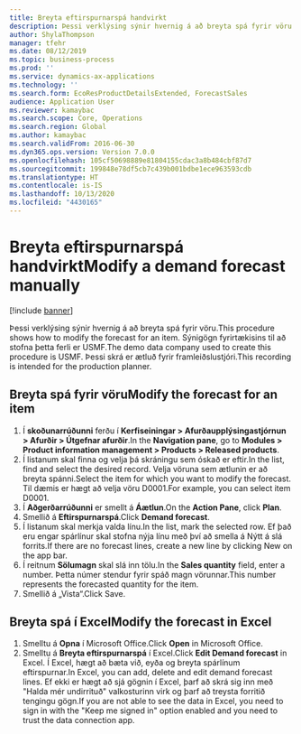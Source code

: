 ```yaml
---
title: Breyta eftirspurnarspá handvirkt
description: Þessi verklýsing sýnir hvernig á að breyta spá fyrir vöru.
author: ShylaThompson
manager: tfehr
ms.date: 08/12/2019
ms.topic: business-process
ms.prod: ''
ms.service: dynamics-ax-applications
ms.technology: ''
ms.search.form: EcoResProductDetailsExtended, ForecastSales
audience: Application User
ms.reviewer: kamaybac
ms.search.scope: Core, Operations
ms.search.region: Global
ms.author: kamaybac
ms.search.validFrom: 2016-06-30
ms.dyn365.ops.version: Version 7.0.0
ms.openlocfilehash: 105cf50698889e81804155cdac3a8b484cbf87d7
ms.sourcegitcommit: 199848e78df5cb7c439b001bdbe1ece963593cdb
ms.translationtype: HT
ms.contentlocale: is-IS
ms.lasthandoff: 10/13/2020
ms.locfileid: "4430165"
---
```

# <a name="modify-a-demand-forecast-manually"></a><span data-ttu-id="0ce27-103">Breyta eftirspurnarspá handvirkt</span><span class="sxs-lookup"><span data-stu-id="0ce27-103">Modify a demand forecast manually</span></span>

[!include [banner](../../includes/banner.md)]

<span data-ttu-id="0ce27-104">Þessi verklýsing sýnir hvernig á að breyta spá fyrir vöru.</span><span class="sxs-lookup"><span data-stu-id="0ce27-104">This procedure shows how to modify the forecast for an item.</span></span> <span data-ttu-id="0ce27-105">Sýnigögn fyrirtækisins til að stofna þetta ferli er USMF.</span><span class="sxs-lookup"><span data-stu-id="0ce27-105">The demo data company used to create this procedure is USMF.</span></span> <span data-ttu-id="0ce27-106">Þessi skrá er ætluð fyrir framleiðslustjóri.</span><span class="sxs-lookup"><span data-stu-id="0ce27-106">This recording is intended for the production planner.</span></span> 


## <a name="modify-the-forecast-for-an-item"></a><span data-ttu-id="0ce27-107">Breyta spá fyrir vöru</span><span class="sxs-lookup"><span data-stu-id="0ce27-107">Modify the forecast for an item</span></span>
1. <span data-ttu-id="0ce27-108">Í **skoðunarrúðunni** ferðu í **Kerfiseiningar > Afurðaupplýsingastjórnun > Afurðir > Útgefnar afurðir**.</span><span class="sxs-lookup"><span data-stu-id="0ce27-108">In the **Navigation pane**, go to **Modules > Product information management > Products > Released products**.</span></span>
2. <span data-ttu-id="0ce27-109">Í listanum skal finna og velja þá skráningu sem óskað er eftir.</span><span class="sxs-lookup"><span data-stu-id="0ce27-109">In the list, find and select the desired record.</span></span> <span data-ttu-id="0ce27-110">Velja vöruna sem ætlunin er að breyta spánni.</span><span class="sxs-lookup"><span data-stu-id="0ce27-110">Select the item for which you want to modify the forecast.</span></span> <span data-ttu-id="0ce27-111">Til dæmis er hægt að velja vöru D0001.</span><span class="sxs-lookup"><span data-stu-id="0ce27-111">For example, you can select item D0001.</span></span>  
3. <span data-ttu-id="0ce27-112">Í **Aðgerðarrúðunni** er smellt á **Áætlun**.</span><span class="sxs-lookup"><span data-stu-id="0ce27-112">On the **Action Pane**, click **Plan**.</span></span>
4. <span data-ttu-id="0ce27-113">Smellið á **Eftirspurnarspá**.</span><span class="sxs-lookup"><span data-stu-id="0ce27-113">Click **Demand forecast**.</span></span>
5. <span data-ttu-id="0ce27-114">Í listanum skal merkja valda línu.</span><span class="sxs-lookup"><span data-stu-id="0ce27-114">In the list, mark the selected row.</span></span> <span data-ttu-id="0ce27-115">Ef það eru engar spárlínur skal stofna nýja línu með því að smella á Nýtt á slá forrits.</span><span class="sxs-lookup"><span data-stu-id="0ce27-115">If there are no forecast lines, create a new line by clicking New on the app bar.</span></span>  
6. <span data-ttu-id="0ce27-116">Í reitnum **Sölumagn** skal slá inn tölu.</span><span class="sxs-lookup"><span data-stu-id="0ce27-116">In the **Sales quantity** field, enter a number.</span></span> <span data-ttu-id="0ce27-117">Þetta númer stendur fyrir spáð magn vörunnar.</span><span class="sxs-lookup"><span data-stu-id="0ce27-117">This number represents the forecasted quantity for the item.</span></span>  
7. <span data-ttu-id="0ce27-118">Smellið á „Vista“.</span><span class="sxs-lookup"><span data-stu-id="0ce27-118">Click Save.</span></span>

## <a name="modify-the-forecast-in-excel"></a><span data-ttu-id="0ce27-119">Breyta spá í Excel</span><span class="sxs-lookup"><span data-stu-id="0ce27-119">Modify the forecast in Excel</span></span>
1. <span data-ttu-id="0ce27-120">Smelltu á **Opna** í Microsoft Office.</span><span class="sxs-lookup"><span data-stu-id="0ce27-120">Click **Open** in Microsoft Office.</span></span>
2. <span data-ttu-id="0ce27-121">Smelltu á **Breyta eftirspurnarspá** í Excel.</span><span class="sxs-lookup"><span data-stu-id="0ce27-121">Click **Edit Demand forecast** in Excel.</span></span> <span data-ttu-id="0ce27-122">Í Excel, hægt að bæta við, eyða og breyta spárlínum eftirspurnar.</span><span class="sxs-lookup"><span data-stu-id="0ce27-122">In Excel, you can add, delete and edit demand forecast lines.</span></span> <span data-ttu-id="0ce27-123">Ef ekki er hægt að sjá gögnin í Excel, þarf að skrá sig inn með "Halda mér undirrituð" valkosturinn virk og þarf að treysta forritið tengingu gögn.</span><span class="sxs-lookup"><span data-stu-id="0ce27-123">If you are not able to see the data in Excel, you need to sign in with the "Keep me signed in" option enabled and you need to trust the data connection app.</span></span>  

